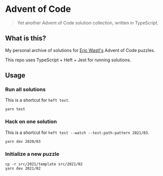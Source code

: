 # Advent of Code

> Yet another Advent of Code solution collection, written in TypeScript.

## What is this?

My personal archive of solutions for [Eric Wastl's](https://twitter.com/ericwastl) Advent of Code puzzles.

This repo uses TypeScript + Heft + Jest for running solutions.

## Usage

### Run all solutions

This is a shortcut for `heft test`.

```console
yarn test
```

### Hack on one solution

This is a shortcut for `heft test --watch --test-path-pattern 2021/03`.

```console
yarn dev 2020/03
```

### Initialize a new puzzle

```console
cp -r src/2021/template src/2021/02
yarn dev 2021/02
```
